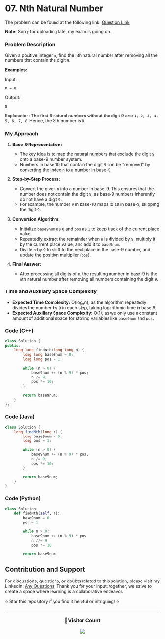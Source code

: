 # **07. Nth Natural Number**

The problem can be found at the following link: [Question Link](https://www.geeksforgeeks.org/problems/nth-natural-number/1)

**Note:** Sorry for uploading late, my exam is going on.

### Problem Description

Given a positive integer `n`, find the `n`th natural number after removing all the numbers that contain the digit `9`.

**Examples:**

Input:

```
n = 8
```

Output:

```
8
```

Explanation: The first 8 natural numbers without the digit 9 are: `1, 2, 3, 4, 5, 6, 7, 8`. Hence, the 8th number is `8`.

### My Approach

1. **Base-9 Representation:**

   - The key idea is to map the natural numbers that exclude the digit `9` onto a base-9 number system.
   - Numbers in base 10 that contain the digit `9` can be "removed" by converting the index `n` to a number in base-9.

2. **Step-by-Step Process:**

   - Convert the given `n` into a number in base-9. This ensures that the number does not contain the digit `9`, as base-9 numbers inherently do not have a digit `9`.
   - For example, the number `9` in base-10 maps to `10` in base-9, skipping the digit `9`.

3. **Conversion Algorithm:**

   - Initialize `base9num` as `0` and `pos` as `1` to keep track of the current place value.
   - Repeatedly extract the remainder when `n` is divided by `9`, multiply it by the current place value, and add it to `base9num`.
   - Divide `n` by `9` to shift to the next place in the base-9 number, and update the position multiplier (`pos`).

4. **Final Answer:**
   - After processing all digits of `n`, the resulting number in base-9 is the `n`th natural number after removing all numbers containing the digit `9`.

### Time and Auxiliary Space Complexity

- **Expected Time Complexity:** O(log₉n), as the algorithm repeatedly divides the number by `9` in each step, taking logarithmic time in base 9.
- **Expected Auxiliary Space Complexity:** O(1), as we only use a constant amount of additional space for storing variables like `base9num` and `pos`.

### Code (C++)

```cpp
class Solution {
public:
    long long findNth(long long n) {
        long long base9num = 0;
        long long pos = 1;

        while (n > 0) {
            base9num += (n % 9) * pos;
            n /= 9;
            pos *= 10;
        }

        return base9num;
    }
};
```

### Code (Java)

```java
class Solution {
    long findNth(long n) {
        long base9num = 0;
        long pos = 1;

        while (n > 0) {
            base9num += (n % 9) * pos;
            n /= 9;
            pos *= 10;
        }

        return base9num;
    }
}
```

### Code (Python)

```python
class Solution:
    def findNth(self, n):
        base9num = 0
        pos = 1

        while n > 0:
            base9num += (n % 9) * pos
            n //= 9
            pos *= 10

        return base9num
```

## Contribution and Support

For discussions, questions, or doubts related to this solution, please visit my LinkedIn: [Any Questions](https://www.linkedin.com/in/patel-hetkumar-sandipbhai-8b110525a/). Thank you for your input; together, we strive to create a space where learning is a collaborative endeavor.

⭐ Star this repository if you find it helpful or intriguing! ⭐

---

<div align=center>
  <h3><b>📍Visitor Count</b></h3>
</div>

<p align="center" >   
  <img src="https://profile-counter.glitch.me/Hunterdii/count.svg" />  
</p>
